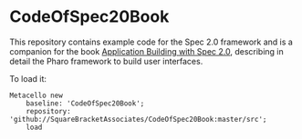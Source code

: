 # CodeOfSpec20Book

This repository contains example code for the Spec 2.0 framework and is a companion for the book [Application Building with Spec 2.0](https://github.com/SquareBracketAssociates/BuildingApplicationWithSpec2),
describing in detail the Pharo framework to build user interfaces.

To load it:

```smalltalk
Metacello new
    baseline: 'CodeOfSpec20Book';
    repository: 'github://SquareBracketAssociates/CodeOfSpec20Book:master/src';
    load
```

